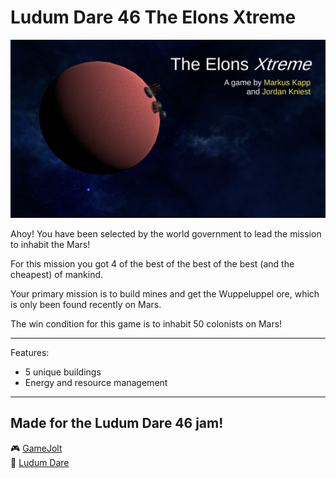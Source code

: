 # Ludum Dare 46 The Elons Xtreme

![Screenshot](Assets/Textures/Screenshots/menu.png "Screenshot")

Ahoy! You have been selected by the world government to lead the mission to inhabit the Mars!

For this mission you got 4 of the best of the best of the best (and the cheapest) of mankind.

Your primary mission is to build mines and get the Wuppeluppel ore, which is only been found recently on Mars.

The win condition for this game is to inhabit 50 colonists on Mars!

---

Features:
- 5 unique buildings
- Energy and resource management

---

Made for the Ludum Dare 46 jam!
---

:video_game: [GameJolt](https://gamejolt.com/games/the-elons-xtreme/488481)   
:game_die: [Ludum Dare](https://ldjam.com/events/ludum-dare/46/$194178)
